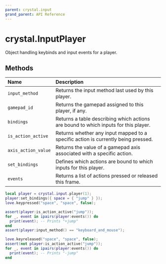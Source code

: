 ```yaml
---
parent: crystal.input
grand_parent: API Reference
---
```


# crystal.InputPlayer

Object handling keybinds and input events for a player.

## Methods

| Name                | Description                                                                         |
| :------------------ | :---------------------------------------------------------------------------------- |
| `input_method`      | Returns the input method last used by this player.                                  |
| `gamepad_id`        | Returns the gamepad assigned to this player, if any.                                |
| `bindings`          | Returns a table describing which actions are bound to which inputs for this player. |
| `is_action_active`  | Returns whether any input mapped to a specific action is currently being pressed.   |
| `axis_action_value` | Returns the value of a gamepad axis associated with a specific action.              |
| `set_bindings`      | Defines which actions are bound to which inputs for this player.                    |
| `events`            | Returns a list of actions pressed or released this frame.                           |

```lua
local player = crystal.input.player(1);
player:set_bindings({ space = { "jump" } });
love.keypressed("space", "space", false);

assert(player:is_action_active("jump"));
for _, event in ipairs(player:events()) do
  print(event); -- Prints "+jump"
end
assert(player:input_method() == "keyboard_and_mouse");

love.keyreleased("space", "space", false);
assert(not player:is_action_active("jump"));
for _, event in ipairs(player:events()) do
  print(event); -- Prints "-jump"
end
```

